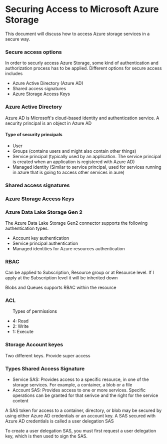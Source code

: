 <h1> Securing Access to Microsoft Azure Storage </h1>

<p> This document will discuss how to access Azure storage services in a secure way. </p>

<h3> Secure access options </h3>

<p>  In order to securly access Azure Storage, some kind of authentication and authorization process has to be applied. Different options for secure access includes
 <ul>
   <li> Azure Active Directory (Azure AD)</li>
   <li> Shared access signatures </li>
   <li> Azure Storage Access Keys </li>
   </ul>
 </p>
  

<h3> Azure Active Directory </h3>
  <p>  
Azure AD is Microsoft's cloud-based identity and authentication service. A security principal is an object in Azure AD
  
 <h4> Type of security principals  </h4> 
<ul>
  <li>User </li>
  <li>Groups (contains users and might also contain other things)</li>
  <li>Service principal (typically used by an application. The service principal is created when an application is registered with Azure AD)</li>
  <li>Managed identity (Similar to service principal, used for services running in azure that is going to access other services in aure)</li>
</ul>
</p>
  
  
 <h3> Shared access signatures </h3>
 
 
 
 <h3> Azure Storage Access Keys </h3>


<h3> Azure Data Lake Storage Gen 2 </h3>
<p> 
  The Azure Data Lake Storage Gen2 connector supports the following authentication types. 
<ul>
  <li> Account key authentication</li>
  <li> Service principal authentication</li>
  <li> Managed identities for Azure resources authentication</li>
</ul>
  </p>







<h3> RBAC</h3>
<p> Can be applied to Subscription, Resource group or at Resource level. If I apply at the Subscription level it will be inherited down </p>
<p> Blobs and Queues supports RBAC within the resource </p>

<h3> ACL </h3>
<ul>
  <p> Types of permissions </p>
  <li>4: Read</li>
  <li>2: Write</li>
  <li>1: Execute</li>
  </ul>
  
  <h3> Storage Account keyes</h3>
  <p> Two different keys. Provide super access </p>
  
  <h3> Types Shared Access Signature </h3>
  <ul>
  <li> Service SAS: Provides access to a specific resource, in one of the storage services. For example, a container, a blob or a file</li>
  <li> Account SAS: Provides access to one or more services. Specific operations can be granted for that serivce and the right for the service content</li>
  </ul>
  
 <p> A SAS token for access to a container, directory, or blob may be secured by using either Azure AD credentials or an account key. A SAS secured with Azure AD credentials is called a user delegation SAS </p>
 
 <p> To create a user delegation SAS, you must first request a user delegation key, which is then used to sign the SAS. </p>
